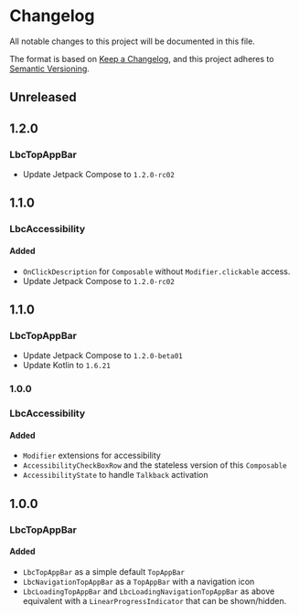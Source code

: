 # Changelog

All notable changes to this project will be documented in this file.

The format is based on [Keep a Changelog](https://keepachangelog.com/en/1.0.0/), and this project adheres
to [Semantic Versioning](https://semver.org/spec/v2.0.0.html).

## Unreleased

## 1.2.0

### LbcTopAppBar

- Update Jetpack Compose to `1.2.0-rc02`

## 1.1.0

### LbcAccessibility

#### Added

- `OnClickDescription` for `Composable` without `Modifier.clickable` access.
- Update Jetpack Compose to `1.2.0-rc02`


## 1.1.0

### LbcTopAppBar

- Update Jetpack Compose to `1.2.0-beta01`
- Update Kotlin to `1.6.21`

### 1.0.0

### LbcAccessibility

#### Added

- `Modifier` extensions for accessibility
- `AccessibilityCheckBoxRow` and the stateless version of this `Composable`
- `AccessibilityState` to handle `Talkback` activation

## 1.0.0

### LbcTopAppBar

#### Added

- `LbcTopAppBar` as a simple default `TopAppBar`
- `LbcNavigationTopAppBar` as a `TopAppBar` with a navigation icon
- `LbcLoadingTopAppBar` and `LbcLoadingNavigationTopAppBar` as above equivalent with a `LinearProgressIndicator` that can be shown/hidden.